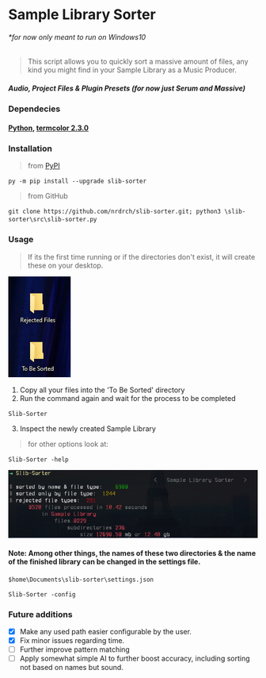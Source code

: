 # Sample Library Sorter
###### *for now only meant to run on Windows10
> This script allows you to quickly sort a massive amount of files, any kind you might find in your Sample Library as a Music Producer.
##### Audio, Project Files & Plugin Presets (for now just Serum and Massive)
### Dependecies 
#### [Python](https://www.python.org/downloads/), [termcolor 2.3.0 ](https://pypi.org/project/termcolor/)
### Installation 
> from [PyPI](https://pypi.org/)
```
py -m pip install --upgrade slib-sorter
```
> from GitHub 
```
git clone https://github.com/nrdrch/slib-sorter.git; python3 \slib-sorter\src\slib-sorter.py
```

### Usage 
> If its the first time running or if the directories don't exist, it will create these on your desktop.
<img src="https://raw.githubusercontent.com/nrdrch/slib-sorter/main/examples/direxample.png?token=GHSAT0AAAAAACCUPKWOJF3EUJNKTAR7NJSSZEUEOLA">

1. Copy all your files into the 'To Be Sorted' directory
2. Run the command again and wait for the process to be completed 
```
Slib-Sorter
```
3. Inspect the newly created Sample Library
> for other options look at:
```
Slib-Sorter -help
```









<img src="https://raw.githubusercontent.com/nrdrch/slib-sorter/main/examples/outputstatistics.png">

#### Note: Among other things, the names of these two directories & the name of the finished library can be changed in the settings file. 
```
$home\Documents\slib-sorter\settings.json
```
```
Slib-Sorter -config
```


### Future additions
- [x] Make any used path easier configurable by the user.
- [x] Fix minor issues regarding time.
- [ ] Further improve pattern matching
- [ ] Apply somewhat simple AI to further boost accuracy, including sorting not based on names but sound.
